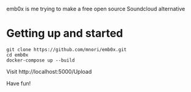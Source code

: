 emb0x is me trying to make a free open source Soundcloud alternative

# Getting up and started
```
git clone https://github.com/mnori/emb0x.git
cd emb0x
docker-compose up --build
```

Visit http://localhost:5000/Upload

Have fun!
